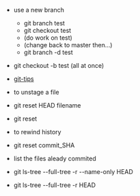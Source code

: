 * use a new branch
  * git branch test
  * git checkout test
  * (do work on test)
  * (change back to master then...)
  * git branch -d test
  
* git checkout -b test  (all at once)
* [git-tips](http://git.io/git-tips)
* to unstage a file
 * git reset HEAD filename 
 * git reset

* to rewind history
 * git reset commit_SHA
 
* list the files aleady commited 
 * git ls-tree --full-tree -r --name-only HEAD
 * git ls-tree --full-tree -r HEAD
